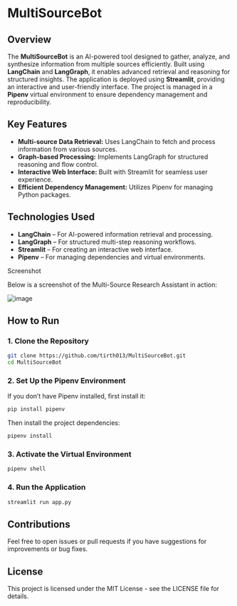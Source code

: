 # MultiSourceBot 

## Overview
The **MultiSourceBot** is an AI-powered tool designed to gather, analyze, and synthesize information from multiple sources efficiently. Built using **LangChain** and **LangGraph**, it enables advanced retrieval and reasoning for structured insights. The application is deployed using **Streamlit**, providing an interactive and user-friendly interface. The project is managed in a **Pipenv** virtual environment to ensure dependency management and reproducibility.

## Key Features
- **Multi-source Data Retrieval:** Uses LangChain to fetch and process information from various sources.
- **Graph-based Processing:** Implements LangGraph for structured reasoning and flow control.
- **Interactive Web Interface:** Built with Streamlit for seamless user experience.
- **Efficient Dependency Management:** Utilizes Pipenv for managing Python packages.

## Technologies Used
- **LangChain** – For AI-powered information retrieval and processing.
- **LangGraph** – For structured multi-step reasoning workflows.
- **Streamlit** – For creating an interactive web interface.
- **Pipenv** – For managing dependencies and virtual environments.

Screenshot

Below is a screenshot of the Multi-Source Research Assistant in action:

![image](https://github.com/user-attachments/assets/a7b62833-3176-4234-8fc0-c11081f78f5c)




## How to Run

### 1. Clone the Repository
```sh
git clone https://github.com/tirth013/MultiSourceBot.git
cd MultiSourceBot
```

### 2. Set Up the Pipenv Environment
If you don’t have Pipenv installed, first install it:
```sh
pip install pipenv
```

Then install the project dependencies:
```sh
pipenv install
```

### 3. Activate the Virtual Environment
```sh
pipenv shell
```

### 4. Run the Application
```sh
streamlit run app.py
```

## Contributions
Feel free to open issues or pull requests if you have suggestions for improvements or bug fixes.

## License
This project is licensed under the MIT License - see the LICENSE file for details.

